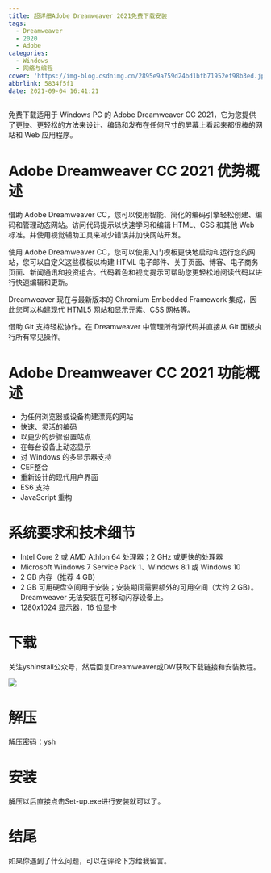 ```yaml
---
title: 超详细Adobe Dreamweaver 2021免费下载安装
tags:
  - Dreamweaver
  - 2020
  - Adobe
categories:
  - Windows
  - 网络与编程
cover: 'https://img-blog.csdnimg.cn/2895e9a759d24bd1bfb71952ef98b3ed.jpg'
abbrlink: 5834f5f1
date: 2021-09-04 16:41:21
---
```


免费下载适用于 Windows PC 的 Adob​​e Dreamweaver CC 2021，它为您提供了更快、更轻松的方法来设计、编码和发布在任何尺寸的屏幕上看起来都很棒的网站和 Web 应用程序。

# Adobe Dreamweaver CC 2021 优势概述
借助 Adob​​e Dreamweaver CC，您可以使用智能、简化的编码引擎轻松创建、编码和管理动态网站。访问代码提示以快速学习和编辑 HTML、CSS 和其他 Web 标准。并使用视觉辅助工具来减少错误并加快网站开发。

使用 Adob​​e Dreamweaver CC，您可以使用入门模板更快地启动和运行您的网站，您可以自定义这些模板以构建 HTML 电子邮件、关于页面、博客、电子商务页面、新闻通讯和投资组合。代码着色和视觉提示可帮助您更轻松地阅读代码以进行快速编辑和更新。

Dreamweaver 现在与最新版本的 Chromium Embedded Framework 集成，因此您可以构建现代 HTML5 网站和显示元素、CSS 网格等。

借助 Git 支持轻松协作。在 Dreamweaver 中管理所有源代码并直接从 Git 面板执行所有常见操作。

# Adobe Dreamweaver CC 2021 功能概述
- 为任何浏览器或设备构建漂亮的网站
- 快速、灵活的编码
- 以更少的步骤设置站点
- 在每台设备上动态显示
- 对 Windows 的多显示器支持
- CEF整合
- 重新设计的现代用户界面
- ES6 支持
- JavaScript 重构

# 系统要求和技术细节
- Intel Core 2 或 AMD Athlon 64 处理器；2 GHz 或更快的处理器
- Microsoft Windows 7 Service Pack 1、Windows 8.1 或 Windows 10
- 2 GB 内存（推荐 4 GB）
- 2 GB 可用硬盘空间用于安装；安装期间需要额外的可用空间（大约 2 GB）。Dreamweaver 无法安装在可移动闪存设备上。
- 1280x1024 显示器，16 位显卡

# 下载
关注yshinstall公众号，然后回复Dreamweaver或DW获取下载链接和安装教程。

![](https://img-blog.csdnimg.cn/f824f9d6c4ca40549a3d02de1938c17c.jpg#pic_center)

# 解压
解压密码：ysh

# 安装
解压以后直接点击Set-up.exe进行安装就可以了。

# 结尾
如果你遇到了什么问题，可以在评论下方给我留言。

